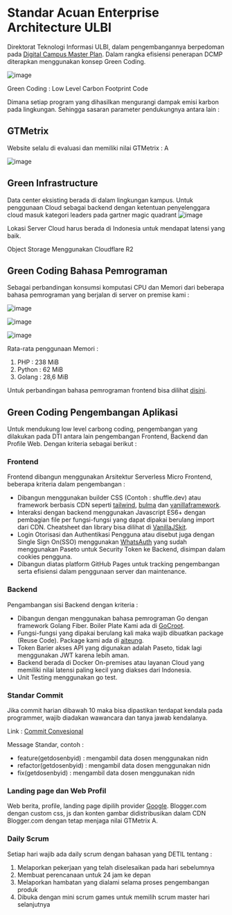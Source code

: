 # Standar Acuan Enterprise Architecture ULBI

Direktorat Teknologi Informasi ULBI, dalam pengembangannya berpedoman pada [Digital Campus Master Plan](DCMP202023-2027.pdf.pdf).
Dalam rangka efisiensi penerapan DCMP diterapkan menggunakan konsep Green Coding.

![image](https://github.com/ditif/devops/assets/11188109/83a9cb3a-a932-4244-9de2-feb13a76fcad)

Green Coding : Low Level Carbon Footprint Code

Dimana setiap program yang dihasilkan mengurangi dampak emisi karbon pada lingkungan. Sehingga sasaran parameter pendukungnya antara lain :

## GTMetrix

Website selalu di evaluasi dan memiliki nilai GTMetrix : A

![image](https://user-images.githubusercontent.com/11188109/222995180-6544137c-0068-4861-a1c4-0704b2ea11e4.png)

## Green Infrastructure

Data center eksisting berada di dalam lingkungan kampus. Untuk penggunaan Cloud sebagai backend dengan ketentuan penyelenggara cloud masuk kategori leaders pada gartner magic quadrant
![image](https://github.com/ditif/devops/assets/11188109/0547d1d9-37db-4592-ba26-33a143761454)

Lokasi Server Cloud harus berada di Indonesia untuk mendapat latensi yang baik.

Object Storage Menggunakan Cloudflare R2

## Green Coding Bahasa Pemrograman

Sebagai perbandingan konsumsi komputasi CPU dan Memori dari beberapa bahasa pemrograman yang berjalan di server on premise kami :

![image](https://github.com/ditif/devops/assets/11188109/25a0cbc9-8d0b-46b4-88c1-b46b9d486602)

![image](https://github.com/ditif/devops/assets/11188109/7ad9d39b-6c1f-4bc5-8c9f-a21066e79659)

![image](https://github.com/ditif/devops/assets/11188109/58582ef3-8eba-4849-be21-fd7b5d702eb0)

Rata-rata penggunaan Memori :
1. PHP : 238 MiB
2. Python : 62 MiB
3. Golang : 28,6 MiB

Untuk perbandingan bahasa pemrograman frontend bisa dilihat [disini](https://krausest.github.io/js-framework-benchmark/current.html).

## Green Coding Pengembangan Aplikasi

Untuk mendukung low level carbong coding, pengembangan yang dilakukan pada DTI antara lain pengembangan Frontend, Backend dan Profile Web. Dengan kriteria sebagai berikut :

### Frontend

Frontend dibangun menggunakan Arsitektur Serverless Micro Frontend,
beberapa kriteria dalam pengembangan :
* Dibangun menggunakan builder CSS (Contoh : shuffle.dev) atau framework berbasis CDN seperti [tailwind](https://tailwindcss.com/), [bulma](https://bulma.io/) dan [vanillaframework](https://vanillaframework.io/).
* Interaksi dengan backend menggunakan Javascript ES6+ dengan pembagian file per fungsi-fungsi yang dapat dipakai berulang import dari CDN. Cheatsheet dan library bisa dilihat di [VanillaJSkit](https://vanillajskit.github.io/).
* Login Otorisasi dan Authentikasi Pengguna atau disebut juga dengan Single Sign On(SSO) menggunakan [WhatsAuth](https://github.com/whatsauth/) yang sudah menggunakan Paseto untuk Security Token ke Backend, disimpan dalam cookies pengguna.
* Dibangun diatas platform GitHub Pages untuk tracking pengembangan serta efisiensi dalam penggunaan server dan maintenance.

### Backend

Pengambangan sisi Backend dengan kriteria :
* Dibangun dengan menggunakan bahasa pemrograman Go dengan framework Golang Fiber. Boiler Plate Kami ada di [GoCroot](https://github.com/gocroot/gocroot).
* Fungsi-fungsi yang dipakai berulang kali maka wajib dibuatkan package (Reuse Code). Package kami ada di [aiteung](https://github.com/aiteung).
* Token Barier akses API yang digunakan adalah Paseto, tidak lagi menggunakan JWT karena lebih aman.
* Backend berada di Docker On-premises atau layanan Cloud yang memiliki nilai latensi paling kecil yang diakses dari Indonesia.
* Unit Testing menggunakan go test.

### Standar Commit

Jika commit harian dibawah 10 maka bisa dipastikan terdapat kendala pada programmer, wajib diadakan wawancara dan tanya jawab kendalanya.

Link :
[Commit Convesional](https://www.conventionalcommits.org/en/v1.0.0/)

Message Standar, contoh :
* feature(getdosenbyid) : mengambil data dosen menggunakan nidn
* refactor(getdosenbyid) : mengambil data dosen menggunakan nidn
* fix(getdosenbyid) : mengambil data dosen menggunakan nidn


### Landing page dan Web Profil

Web berita, profile, landing page dipilih provider [Google](https://cloud.google.com/architecture/reduce-carbon-footprint). Blogger.com dengan custom css, js dan konten gambar didistribusikan dalam CDN Blogger.com dengan tetap menjaga nilai GTMetrix A.

### Daily Scrum

Setiap hari wajib ada daily scrum dengan bahasan yang DETIL tentang :
1. Melaporkan pekerjaan yang telah diselesaikan pada hari sebelumnya
2. Membuat perencanaan untuk 24 jam ke depan
3. Melaporkan hambatan yang dialami selama proses pengembangan produk
4. Dibuka dengan mini scrum games untuk memilih scrum master hari selanjutnya
